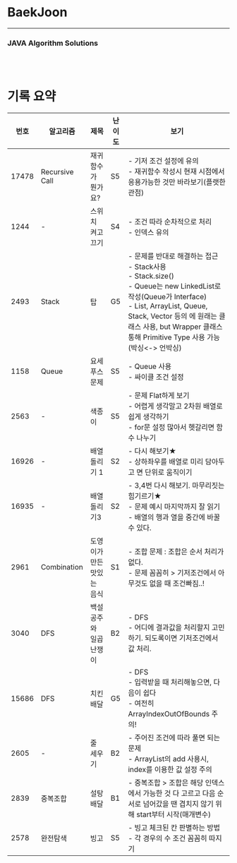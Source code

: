 # BaekJoon

----

### JAVA Algorithm Solutions
<br><br>

# 기록 요약
| 번호  | 알고리즘       | 제목                      | 난이도 | 보기                                                         |
| ----- | -------------- | ------------------------- | ------ | ------------------------------------------------------------ |
| 17478 | Recursive Call | 재귀함수가 뭔가요?        | S5     | - 기저 조건 설정에 유의<br />- 재귀함수 작성시 현재 시점에서 응용가능한 것만 바라보기(플랫한 관점) |
| 1244  | -              | 스위치 켜고 끄기          | S4     | - 조건 따라 순차적으로 처리<br />- 인덱스 유의               |
| 2493  | Stack          | 탑                        | G5     | - 문제를 반대로 해결하는 접근<br />- Stack사용<br />- Stack.size()<br />- Queue는 new LinkedList로 작성(Queue가 Interface)<br />- List, ArrayList, Queue, Stack, Vector 등의 <E>에 원래는 클래스 사용, but Wrapper 클래스 통해 Primitive Type 사용 가능(박싱<-> 언박싱) |
| 1158  | Queue          | 요세푸스 문제             | S5     | - Queue 사용<br />- 싸이클 조건 설정                         |
| 2563  | -              | 색종이                    | S5     | - 문제  Flat하게 보기<br />- 어렵게 생각말고 2차원 배열로 쉽게 생각하기<br />- for문 설정 많아서 헷갈리면 함수 나누기 |
| 16926 | -              | 배열 돌리기 1             | S2     | - 다시 해보기★<br />- 상하좌우를 배열로 미리 담아두고 면 단위로 움직이기 |
| 16935 | -              | 배열 돌리기3              | S2     | - 3,4번 다시 해보기. 마무리짓는 힘기르기★<br />- 문제 예시 마지막까지 잘 읽기<br />- 배열의 행과 열을 중간에 바꿀 수 있다. |
| 2961  | Combination    | 도영이가 만든 맛있는 음식 | S1     | - 조합 문제 : 조합은 순서 처리가 없다. <br />- 문제 꼼꼼히 > 기저조건에서 아무것도 없을 때 조건빠짐..! |
| 3040  | DFS            | 백설공주와 일곱 난쟁이    | B2     | - DFS<br />- 어디에 결과값을 처리할지 고민하기. 되도록이면 기저조건에서 값 처리. |
| 15686 | DFS            | 치킨배달                  | G5     | - DFS<br />- 입력받을 때 처리해놓으면, 다음이 쉽다<br />- 여전히 ArrayIndexOutOfBounds 주의! |
| 2605  | -              | 줄 세우기                 | B2     | - 주어진 조건에 따라 풀면 되는 문제<br />- ArrayList의 add 사용시, index를 이용한 값 설정 주의 |
| 2839  | 중복조합       | 설탕 배달                 | B1     | - 중복조합 > 조합은 해당 인덱스에서 가능한 것  다 고르고 다음 순서로 넘어갔을 땐 겹치지 않기 위해 start부터 시작(매개변수) |
| 2578  | 완전탐색       | 빙고                      | S5     | - 빙고 체크된 칸 판별하는 방법<br />- 각 경우의 수 조건 꼼꼼히 따지기 |
